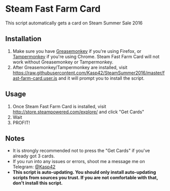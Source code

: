 # Steam Fast Farm Card

This script automatically gets a card on Steam Summer Sale 2016


## Installation

1. Make sure you have [Greasemonkey](https://addons.mozilla.org/firefox/addon/greasemonkey/) if you're using Firefox, or [Tampermonkey](https://chrome.google.com/webstore/detail/tampermonkey/dhdgffkkebhmkfjojejmpbldmpobfkfo) if you're using Chrome. Steam Fast Farm Card will not work without Greasemonkey or Tampermonkey.
2. After Greasemonkey/Tampermonkey are installed, visit https://raw.githubusercontent.com/Kasp42/SteamSummer2016/master/fast-farm-card.user.js and it will prompt you to install the script.

## Usage
1. Once Steam Fast Farm Card is installed, visit http://store.steampowered.com/explore/ and click "Get Cards"
2. Wait
3. PROFIT!

## Notes

* It is strongly recommended not to press the "Get Cards" if you've already got 3 cards.
* If you run into any issues or errors, shoot me a message me on Telegram: [@Kasp42](https://telegram.me/kasp42)
* **This script is auto-updating. You should only install auto-updating scripts from sources you trust. If you are not comfortable with that, don't install this script.**
